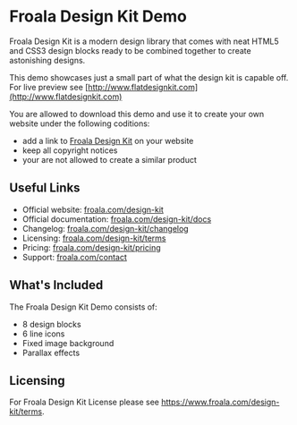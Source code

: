 # Froala Design Kit Demo
Froala Design Kit is a modern design library that comes with neat HTML5 and CSS3 design blocks ready to be combined together to create astonishing designs.

This demo showcases just a small part of what the design kit is capable off. For live preview see [http://www.flatdesignkit.com](http://www.flatdesignkit.com)

You are allowed to download this demo and use it to create your own website under the following coditions:
* add a link to [Froala Design Kit](http://froala.com/design-kit) on your website
* keep all copyright notices
* your are not allowed to create a similar product

## Useful Links
* Official website:  [froala.com/design-kit](http://froala.com/design-kit)
* Official documentation:  [froala.com/design-kit/docs](http://froala.com/design-kit/docs)
* Changelog:  [froala.com/design-kit/changelog](http://froala.com/design-kit/changelog)
* Licensing: [froala.com/design-kit/terms](http://froala.com/design-kit/terms)
* Pricing: [froala.com/design-kit/pricing](http://froala.com/design-kit/pricing)
* Support: [froala.com/contact](http://froala.com/contact)

## What's Included
The Froala Design Kit Demo consists of:
* 8 design blocks
* 6 line icons
* Fixed image background
* Parallax effects

## Licensing
For Froala Design Kit License please see https://www.froala.com/design-kit/terms.
